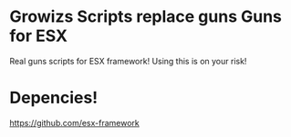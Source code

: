 # Growizs Scripts replace guns Guns for ESX
Real guns scripts for ESX framework! Using this is on your risk! 

# Depencies!
https://github.com/esx-framework
